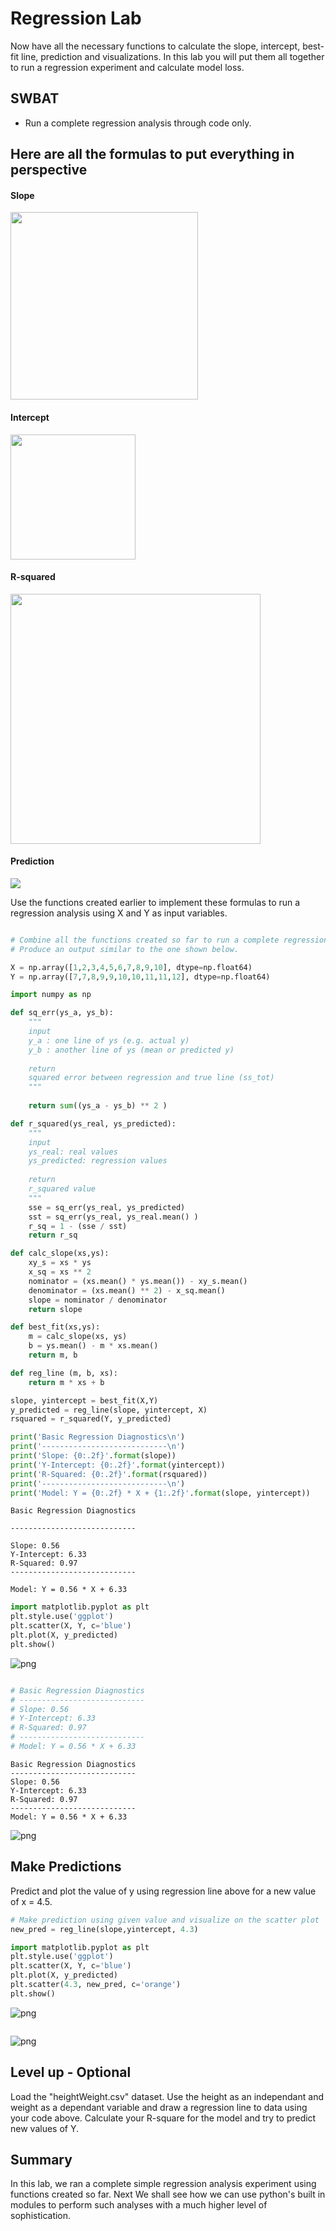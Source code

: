 
# Regression Lab

Now have all the necessary functions to calculate the slope, intercept, best-fit line, prediction and visualizations. In this lab you will put them all together to run a regression experiment and calculate model loss. 

## SWBAT

* Run a complete regression analysis through code only. 

## Here are all the formulas to put everything in perspective

#### Slope
<img src="m.png" width = 300>

#### Intercept 
<img src="b.png" width = 200>

#### R-squared
<img src="r2.png" width = 400>

#### Prediction
![](pred.jpg)


Use the functions created earlier to implement these formulas to run a regression analysis using X and Y as input variables. 


```python

# Combine all the functions created so far to run a complete regression experiment. 
# Produce an output similar to the one shown below. 

X = np.array([1,2,3,4,5,6,7,8,9,10], dtype=np.float64)
Y = np.array([7,7,8,9,9,10,10,11,11,12], dtype=np.float64)

```


```python
import numpy as np

def sq_err(ys_a, ys_b):
    """
    input
    y_a : one line of ys (e.g. actual y)
    y_b : another line of ys (mean or predicted y)
    
    return
    squared error between regression and true line (ss_tot)
    """
    
    return sum((ys_a - ys_b) ** 2 )

def r_squared(ys_real, ys_predicted):
    """
    input
    ys_real: real values
    ys_predicted: regression values
    
    return
    r_squared value    
    """
    sse = sq_err(ys_real, ys_predicted)
    sst = sq_err(ys_real, ys_real.mean() )
    r_sq = 1 - (sse / sst)
    return r_sq

def calc_slope(xs,ys):
    xy_s = xs * ys
    x_sq = xs ** 2
    nominator = (xs.mean() * ys.mean()) - xy_s.mean()
    denominator = (xs.mean() ** 2) - x_sq.mean()
    slope = nominator / denominator
    return slope

def best_fit(xs,ys):
    m = calc_slope(xs, ys)
    b = ys.mean() - m * xs.mean()
    return m, b

def reg_line (m, b, xs):
    return m * xs + b
```


```python
slope, yintercept = best_fit(X,Y)
y_predicted = reg_line(slope, yintercept, X)
rsquared = r_squared(Y, y_predicted)
```


```python
print('Basic Regression Diagnostics\n')
print('----------------------------\n')
print('Slope: {0:.2f}'.format(slope))
print('Y-Intercept: {0:.2f}'.format(yintercept))
print('R-Squared: {0:.2f}'.format(rsquared))
print('----------------------------\n')
print('Model: Y = {0:.2f} * X + {1:.2f}'.format(slope, yintercept))
```

    Basic Regression Diagnostics
    
    ----------------------------
    
    Slope: 0.56
    Y-Intercept: 6.33
    R-Squared: 0.97
    ----------------------------
    
    Model: Y = 0.56 * X + 6.33



```python
import matplotlib.pyplot as plt
plt.style.use('ggplot')
plt.scatter(X, Y, c='blue')
plt.plot(X, y_predicted)
plt.show()
```


![png](index_files/index_6_0.png)



```python

# Basic Regression Diagnostics
# ----------------------------
# Slope: 0.56
# Y-Intercept: 6.33
# R-Squared: 0.97
# ----------------------------
# Model: Y = 0.56 * X + 6.33
```

    Basic Regression Diagnostics
    ----------------------------
    Slope: 0.56
    Y-Intercept: 6.33
    R-Squared: 0.97
    ----------------------------
    Model: Y = 0.56 * X + 6.33



![png](index_files/index_7_1.png)


## Make Predictions

Predict and plot the value of y using regression line above for a new value of x = 4.5.


```python
# Make prediction using given value and visualize on the scatter plot
new_pred = reg_line(slope,yintercept, 4.3)
```


```python
import matplotlib.pyplot as plt
plt.style.use('ggplot')
plt.scatter(X, Y, c='blue')
plt.plot(X, y_predicted)
plt.scatter(4.3, new_pred, c='orange')
plt.show()
```


![png](index_files/index_10_0.png)



```python

```


![png](index_files/index_11_0.png)


## Level up - Optional 
Load the "heightWeight.csv" dataset. Use the height as an independant and weight as a dependant variable and draw a regression line to data using your code above. Calculate your R-square for the model and try to predict new values of Y. 

## Summary

In this lab, we ran a complete simple regression analysis experiment using functions created so far. Next We shall see how we can use python's built in modules to perform such analyses with a much higher level of sophistication. 


```python

```

